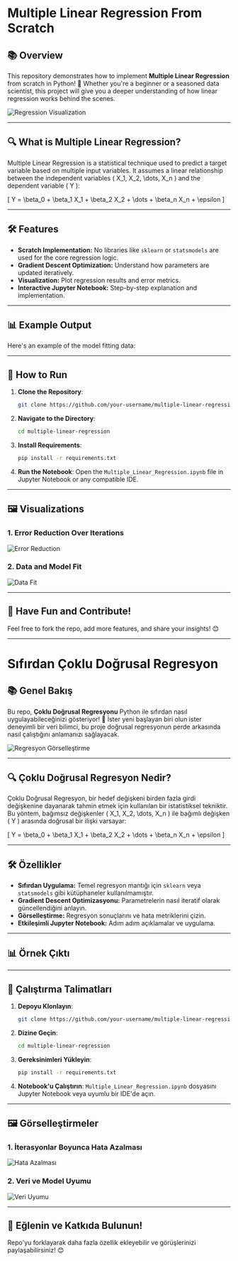 # Multiple Linear Regression From Scratch

## 📚 Overview

This repository demonstrates how to implement **Multiple Linear Regression** from scratch in Python! 🚀 Whether you're a beginner or a seasoned data scientist, this project will give you a deeper understanding of how linear regression works behind the scenes.

![Regression Visualization](images/regression_visualization.png)

---

## 🔍 What is Multiple Linear Regression?

Multiple Linear Regression is a statistical technique used to predict a target variable based on multiple input variables. It assumes a linear relationship between the independent variables \( X_1, X_2, \dots, X_n \) and the dependent variable \( Y \):

\[
Y = \beta_0 + \beta_1 X_1 + \beta_2 X_2 + \dots + \beta_n X_n + \epsilon
\]

---

## 🛠 Features

- **Scratch Implementation:** No libraries like `sklearn` or `statsmodels` are used for the core regression logic.
- **Gradient Descent Optimization:** Understand how parameters are updated iteratively.
- **Visualization:** Plot regression results and error metrics.
- **Interactive Jupyter Notebook:** Step-by-step explanation and implementation.

---

## 📊 Example Output

Here's an example of the model fitting data:

---

## 🚀 How to Run

1. **Clone the Repository**:
   ```bash
   git clone https://github.com/your-username/multiple-linear-regression.git
   ```

2. **Navigate to the Directory**:
   ```bash
   cd multiple-linear-regression
   ```

3. **Install Requirements**:
   ```bash
   pip install -r requirements.txt
   ```

4. **Run the Notebook**:
   Open the `Multiple_Linear_Regression.ipynb` file in Jupyter Notebook or any compatible IDE.

---

## 🖼 Visualizations

### 1. Error Reduction Over Iterations
![Error Reduction](images/error_reduction.png)

### 2. Data and Model Fit
![Data Fit](images/data_fit.png)

---

## 🎉 Have Fun and Contribute!

Feel free to fork the repo, add more features, and share your insights! 😊

---

# Sıfırdan Çoklu Doğrusal Regresyon

## 📚 Genel Bakış

Bu repo, **Çoklu Doğrusal Regresyonu** Python ile sıfırdan nasıl uygulayabileceğinizi gösteriyor! 🚀 İster yeni başlayan biri olun ister deneyimli bir veri bilimci, bu proje doğrusal regresyonun perde arkasında nasıl çalıştığını anlamanızı sağlayacak.

![Regresyon Görselleştirme](images/regression_visualization.png)

---

## 🔍 Çoklu Doğrusal Regresyon Nedir?

Çoklu Doğrusal Regresyon, bir hedef değişkeni birden fazla girdi değişkenine dayanarak tahmin etmek için kullanılan bir istatistiksel tekniktir. Bu yöntem, bağımsız değişkenler \( X_1, X_2, \dots, X_n \) ile bağımlı değişken \( Y \) arasında doğrusal bir ilişki varsayar:

\[
Y = \beta_0 + \beta_1 X_1 + \beta_2 X_2 + \dots + \beta_n X_n + \epsilon
\]

---

## 🛠 Özellikler

- **Sıfırdan Uygulama:** Temel regresyon mantığı için `sklearn` veya `statsmodels` gibi kütüphaneler kullanılmamıştır.
- **Gradient Descent Optimizasyonu:** Parametrelerin nasıl iteratif olarak güncellendiğini anlayın.
- **Görselleştirme:** Regresyon sonuçlarını ve hata metriklerini çizin.
- **Etkileşimli Jupyter Notebook:** Adım adım açıklamalar ve uygulama.

---

## 📊 Örnek Çıktı

---

## 🚀 Çalıştırma Talimatları

1. **Depoyu Klonlayın**:
   ```bash
   git clone https://github.com/your-username/multiple-linear-regression.git
   ```

2. **Dizine Geçin**:
   ```bash
   cd multiple-linear-regression
   ```

3. **Gereksinimleri Yükleyin**:
   ```bash
   pip install -r requirements.txt
   ```

4. **Notebook'u Çalıştırın**:
   `Multiple_Linear_Regression.ipynb` dosyasını Jupyter Notebook veya uyumlu bir IDE'de açın.

---

## 🖼 Görselleştirmeler

### 1. İterasyonlar Boyunca Hata Azalması
![Hata Azalması](images/error_reduction.png)

### 2. Veri ve Model Uyumu
![Veri Uyumu](images/data_fit.png)

---

## 🎉 Eğlenin ve Katkıda Bulunun!

Repo'yu forklayarak daha fazla özellik ekleyebilir ve görüşlerinizi paylaşabilirsiniz! 😊

